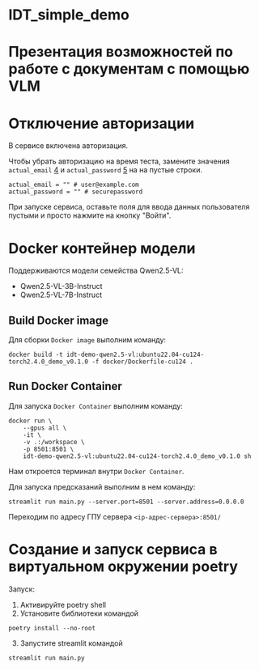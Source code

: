 # IDT_simple_demo

# Презентация возможностей по работе с документам с помощью VLM

# Отключение авторизации
В сервисе включена авторизация.

Чтобы убрать авторизацию на время теста, замените значения `actual_email` [4](https://github.com/VLMHyperBenchTeam/IDT_simple_demo/blob/main/utils/auth.py#L4) и `actual_password` [5](https://github.com/VLMHyperBenchTeam/IDT_simple_demo/blob/main/utils/auth.py#L5) на на пустые строки.

```
actual_email = "" # user@example.com
actual_password = "" # securepassword
```

При запуске сервиса, оставьте поля для ввода данных пользователя пустыми и просто нажмите на кнопку "Войти".

# Docker контейнер модели

Поддерживаются модели семейства Qwen2.5-VL:

* Qwen2.5-VL-3B-Instruct
* Qwen2.5-VL-7B-Instruct

## Build Docker image

Для сборки `Docker image` выполним команду:
```
docker build -t idt-demo-qwen2.5-vl:ubuntu22.04-cu124-torch2.4.0_demo_v0.1.0 -f docker/Dockerfile-cu124 .
```

## Run Docker Container

Для запуска `Docker Container` выполним команду:
```
docker run \
    --gpus all \
    -it \
    -v .:/workspace \
    -p 8501:8501 \
    idt-demo-qwen2.5-vl:ubuntu22.04-cu124-torch2.4.0_demo_v0.1.0 sh
```

Нам откроется терминал внутри `Docker Container`.

Для запуска предсказаний выполним в нем команду:
```
streamlit run main.py --server.port=8501 --server.address=0.0.0.0
```

Переходим по адресу ГПУ сервера `<ip-адрес-сервера>:8501/`

# Создание и запуск сервиса в виртуальном окружении poetry

Запуск:
1. Активируйте poetry shell
2. Установите библиотеки командой
```
poetry install --no-root
```
3. Запустите streamlit командой
```
streamlit run main.py
```